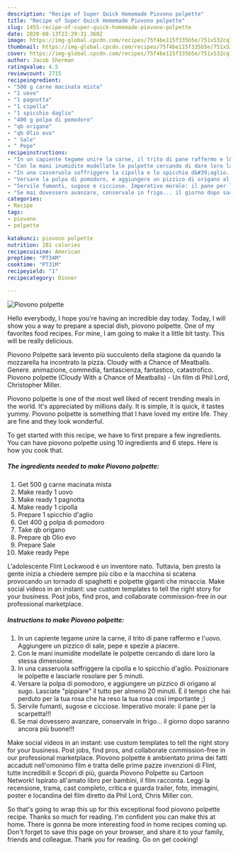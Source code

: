 ```yaml
---
description: "Recipe of Super Quick Homemade Piovono polpette"
title: "Recipe of Super Quick Homemade Piovono polpette"
slug: 1455-recipe-of-super-quick-homemade-piovono-polpette
date: 2020-08-13T22:29:31.360Z
image: https://img-global.cpcdn.com/recipes/75f4be115f335b5e/751x532cq70/piovono-polpette-recipe-main-photo.jpg
thumbnail: https://img-global.cpcdn.com/recipes/75f4be115f335b5e/751x532cq70/piovono-polpette-recipe-main-photo.jpg
cover: https://img-global.cpcdn.com/recipes/75f4be115f335b5e/751x532cq70/piovono-polpette-recipe-main-photo.jpg
author: Jacob Sherman
ratingvalue: 4.5
reviewcount: 2715
recipeingredient:
- "500 g carne macinata mista"
- "1 uovo"
- "1 pagnotta"
- "1 cipolla"
- "1 spicchio daglio"
- "400 g polpa di pomodoro"
- "qb origano"
- "qb Olio evo"
- " Sale"
- " Pepe"
recipeinstructions:
- "In un capiente tegame unire la carne, il trito di pane raffermo e l&#39;uovo. Aggiungere un pizzico di sale, pepe e spezie a piacere."
- "Con le mani inumidite modellate le polpette cercando di dare loro la stessa dimensione."
- "In una casseruola soffriggere la cipolla e lo spicchio d&#39;aglio. Posizionare le polpette e lasciarle rosolare per 5 minuti."
- "Versare la polpa di pomodoro, e aggiungere un pizzico di origano al sugo. Lasciate &#34;pippiare&#34; il tutto per almeno 20 minuti. È il tempo che hai perduto per la tua rosa che ha reso la tua rosa così importante ;)"
- "Servile fumanti, sugose e cicciose. Imperativo morale: il pane per la scarpetta!!!"
- "Se mai dovessero avanzare, conservale in frigo... il giorno dopo saranno ancora più buone!!!"
categories:
- Recipe
tags:
- piovono
- polpette

katakunci: piovono polpette 
nutrition: 281 calories
recipecuisine: American
preptime: "PT34M"
cooktime: "PT31M"
recipeyield: "1"
recipecategory: Dinner

---
```



![Piovono polpette](https://img-global.cpcdn.com/recipes/75f4be115f335b5e/751x532cq70/piovono-polpette-recipe-main-photo.jpg)

Hello everybody, I hope you're having an incredible day today. Today, I will show you a way to prepare a special dish, piovono polpette. One of my favorites food recipes. For mine, I am going to make it a little bit tasty. This will be really delicious.

Piovono Polpette sarà levento più succulento della stagione da quando la mozzarella ha incontrato la pizza. Cloudy with a Chance of Meatballs. Genere. animazione, commedia, fantascienza, fantastico, catastrofico. Piovono polpette (Cloudy With a Chance of Meatballs) - Un film di Phil Lord, Christopher Miller.

Piovono polpette is one of the most well liked of recent trending meals in the world. It's appreciated by millions daily. It is simple, it is quick, it tastes yummy. Piovono polpette is something that I have loved my entire life. They are fine and they look wonderful.


To get started with this recipe, we have to first prepare a few ingredients. You can have piovono polpette using 10 ingredients and 6 steps. Here is how you cook that.

<!--inarticleads1-->

##### The ingredients needed to make Piovono polpette:

1. Get 500 g carne macinata mista
1. Make ready 1 uovo
1. Make ready 1 pagnotta
1. Make ready 1 cipolla
1. Prepare 1 spicchio d&#39;aglio
1. Get 400 g polpa di pomodoro
1. Take qb origano
1. Prepare qb Olio evo
1. Prepare  Sale
1. Make ready  Pepe


L&#39;adolescente Flint Lockwood è un inventore nato. Tuttavia, ben presto la gente inizia a chiedere sempre più cibo e la macchina si scatena provocando un tornado di spaghetti e polpette giganti che minaccia. Make social videos in an instant: use custom templates to tell the right story for your business. Post jobs, find pros, and collaborate commission-free in our professional marketplace. 

<!--inarticleads2-->

##### Instructions to make Piovono polpette:

1. In un capiente tegame unire la carne, il trito di pane raffermo e l&#39;uovo. Aggiungere un pizzico di sale, pepe e spezie a piacere.
1. Con le mani inumidite modellate le polpette cercando di dare loro la stessa dimensione.
1. In una casseruola soffriggere la cipolla e lo spicchio d&#39;aglio. Posizionare le polpette e lasciarle rosolare per 5 minuti.
1. Versare la polpa di pomodoro, e aggiungere un pizzico di origano al sugo. Lasciate &#34;pippiare&#34; il tutto per almeno 20 minuti. È il tempo che hai perduto per la tua rosa che ha reso la tua rosa così importante ;)
1. Servile fumanti, sugose e cicciose. Imperativo morale: il pane per la scarpetta!!!
1. Se mai dovessero avanzare, conservale in frigo... il giorno dopo saranno ancora più buone!!!


Make social videos in an instant: use custom templates to tell the right story for your business. Post jobs, find pros, and collaborate commission-free in our professional marketplace. Piovono polpette è ambientato prima dei fatti accaduti nell&#39;omonimo film e tratta delle prime pazze invenzioni di Flint, tutte incredibili e Scopri di più, guarda Piovono Polpette su Cartoon Network! Ispirato all&#39;amato libro per bambini, il film racconta. Leggi la recensione, trama, cast completo, critica e guarda trailer, foto, immagini, poster e locandina del film diretto da Phil Lord, Chris Miller con. 

So that's going to wrap this up for this exceptional food piovono polpette recipe. Thanks so much for reading. I'm confident you can make this at home. There is gonna be more interesting food in home recipes coming up. Don't forget to save this page on your browser, and share it to your family, friends and colleague. Thank you for reading. Go on get cooking!

